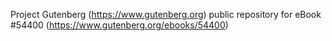 Project Gutenberg (https://www.gutenberg.org) public repository for
eBook #54400 (https://www.gutenberg.org/ebooks/54400)
